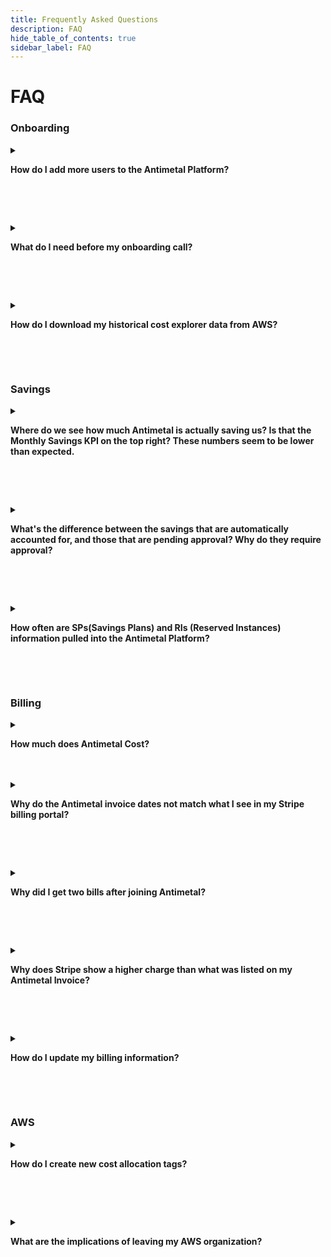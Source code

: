```yaml
---
title: Frequently Asked Questions
description: FAQ
hide_table_of_contents: true
sidebar_label: FAQ
---
```


# FAQ

### Onboarding

<details>
<summary>

**How do I add more users to the Antimetal Platform?**

</summary>

You can add more users to the Antimetal platform via the Members section, found under settings at the bottom left of the dashboard.  
Settings -> Members -> Enter User Email Address -> Select Permission -> Send Invite

:::info
Only Admins change budgets, approve savings, and acknowledge guardrail recommendations
:::

</details>

<br></br>

<details>
<summary>

**What do I need before my onboarding call?**

</summary>

Before your Antimetal onboarding call, we highly recommend you bring:

- [**Historical Cost Explorer data**](/onboarding/csv) (as far back as you want)
- Credit card or bank information (for monthly AWS invoices)
- Administrator access to the AWS account you want to onboard to the Antimetal organization

</details>

<br></br>

<details>
<summary>

**How do I download my historical cost explorer data from AWS?**

</summary>

For a step-by-step guide on how to download this information from AWS Cost Explorer, please follow [<u>**the guide here**</u>](/onboarding/csv.md).

</details>

<br></br>

### Savings

<details>
<summary>

**Where do we see how much Antimetal is actually saving us? Is that the Monthly Savings KPI on the top right? These numbers seem to be lower than expected.**

</summary>

Monthly savings are the unique savings generated by Antimetal (excludes any savings instruments you purchased or came in with when joining).

</details>

<br></br>

<details>
<summary>

**What's the difference between the savings that are automatically accounted for, and those that are pending approval? Why do they require approval?**

</summary>

We automatically approve savings plan recommendations (for Sagemaker and Compute since they are extremely flexible). We expose RI recommendations to you and filter the RI recs for ones that we feel are stable and good choices; however, you know your infrastructure better than us, so we require you to approve any recommendation before making those purchases.

</details>

<br></br>

<details>
<summary>

**How often are SPs(Savings Plans) and RIs (Reserved Instances) information pulled into the Antimetal Platform?**

</summary>

SP and RIs information are pulled daily into the platform.

</details>

<br></br>

### Billing

<details>
<summary>

**How much does Antimetal Cost?**

</summary>

Antimetal passes all savings back to our customers and is **free for most customers**. 

The only time we charge a fee is if your monthly bill is over $50k, per [<u>**our website pricing page.**</u>](https://antimetal.com/#pricing)
</details>
<br></br>

<details>
<summary>

**Why do the Antimetal invoice dates not match what I see in my Stripe billing portal?**

</summary>
Antimetal invoices are sent on the 6th for infromation purposes while Stripe payments are processed on the 8th. 

Invoices are issued for the charges from the most recent complete month (e.g., invoice sent on June 6th will be for the charges from May 1 ~ May 31). 

More information can be found in [<u>**the billing cycle documentation.**</u>](/billing/billing_cycle)

</details>

<br></br>

<details>
<summary>

**Why did I get two bills after joining Antimetal?**

</summary>
The first month is the only month you will be seeing two bills. One from AWS and one from Antimetal - the AWS bill is for the costs incurred before joining Antimetal.  

Moving forward, you will only be receiving one bill from Antimetal.
</details>

<br></br>

<details>
<summary>

**Why does Stripe show a higher charge than what was listed on my Antimetal Invoice?**

</summary>
If you are paying with a credit card, there is a 2.9% fee that is added to the total of your invoice and hence the reason why you may be seeing this difference. This fee can be avoided by changing the payment method to an approved bank or direct wire transfer.  Reach out to support@antimetal.com if you have further questions. 
</details>

<br></br>

<details>
<summary>

**How do I update my billing information?**

</summary>
You can update your billing information in Stripe directly from the Antimetal dashboard by selecting the "Billing" tab on the left side navigation panel and clicking the "Open Stripe Billing Portal" icon. If you encounter any issues with updating your information, please reach out to support@antimetal.com. 
</details>

<br></br>

### AWS

<details>
<summary>

**How do I create new cost allocation tags?**

</summary>

All tags that you apply to any resource become cost-allocation tags as soon as they are approved. After you create any new tags, Antimetal will approve these tags as cost allocation tags so you can view them in the cost explorer/CUR/etc.

</details>

<br></br>

<details>
<summary>

**What are the implications of leaving my AWS organization?**

</summary>

We do not create an “OrganizationAccountAccessRole” in your account when you join our organization, preventing us from getting admin access to any parts of your account. Any administrative changes would need to be explicitly accepted by you via a “handshake”. Read the [<u>**AWS documentation here**</u>](https://docs.aws.amazon.com/organizations/latest/userguide/orgs_manage_accounts_invites.html#:~:text=However%2C%20unlike%20created%20accounts%2C%20the%20OrganizationAccountAccessRole%20IAM%20role%20is%20not%20automatically%20created%20in%20the%20member%20account%20with%20permissions%20for%20the%20management%20account%20to%20assume.).

</details>
